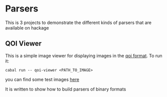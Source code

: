 # Parsers

This is 3 projects to demonstrate the different kinds of parsers that are available on hackage

## QOI Viewer

This is a simple image viewer for displaying images in the [qoi format](https://qoiformat.org).
To run it:

```
cabal run -- qoi-viewer <PATH_TO_IMAGE>
```

you can find some test images [here](https://qoiformat.org/qoi_test_images.zip)

It is written to show how to build parsers of binary formats
